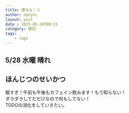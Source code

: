 ```yaml
---
title: 寝るな！３
author: nptync
layout: post
date : 2025-05-28T00:15
category: 雑記
tags:
    - tags
---
```

## 5/28 水曜 晴れ
## ほんじつのせいかつ
眠すぎ！午前も午後もカフェイン飲みます！もう知らない！\
ダラダラしてただけなので何もしてない！\
TODOの消化をしていきたい。
